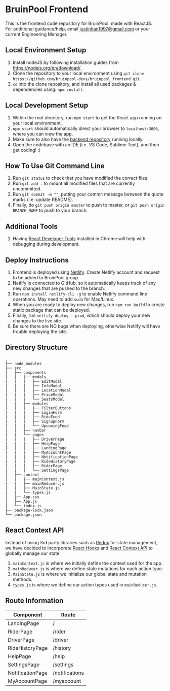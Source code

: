 # BruinPool Frontend

This is the frontend code repository for BruinPool: made with ReactJS.<br>
For additional guidance/help, email justinhan1997@gmail.com or your current Engineering Manager.

## Local Environment Setup

1. Install nodeJS by following installation guides from https://nodejs.org/en/download/.
2. Clone the repository to your local environment using `git clone https://github.com/bruinpool-devs/bruinpool_frontend.git`.
3. `cd` into the clone repository, and install all used packages & dependencies using: `npm install`.

## Local Development Setup

1. Within the root directory, run `npm start` to get the React app running on your local environment.
2. `npm start` should automatically direct your browser to `localhost:3006`, where you can view the app.
3. Make sure to also have the [backend repository](https://github.com/bruinpool-devs/BruinPool_backEnd) running locally.
4. Open the codebase with an IDE (i.e. VS Code, Sublime Text), and then get coding! :)

## How To Use Git Command Line

1. Run `git status` to check that you have modified the correct files.
2. Run `git add .` to mount all modified files that are currently uncommitted.
3. Run `git commit -m ""`, putting your commit message between the quote marks (i.e. update README).
4. Finally, do `git push origin master` to push to master, or `git push origin BRANCH_NAME` to push to your branch.

## Additional Tools

1. Having [React Developer Tools](https://chrome.google.com/webstore/detail/react-developer-tools/fmkadmapgofadopljbjfkapdkoienihi?hl=en)
   installed in Chrome will help with debugging during development.

## Deploy Instructions

1. Frontend is deployed using [Netlify](https://www.netlify.com/). Create Netlify account and request to be added to BruinPool group.
2. Netlify is connected to GitHub, so it automatically keeps track of any new changes that are pushed to the branch.
3. Run `npm install netlify-cli -g` to enable Netlify command line operations. May need to add `sudo` for Mac/Linux.
4. When you are ready to deploy new changes, run `npm run build` to create static package that can be deployed.
5. Finally, run `netlify deploy --prod`, which should deploy your new changes to the live site.
6. Be sure there are NO bugs when deploying, otherwise Netlify will have trouble deploying the site.

## Directory Structure

    .
    ├── node_modules
    ├── src
    │   ├── components
    |   |   ├── modals
    |   |   |   ├── EditModal
    |   |   |   ├── InfoModal
    |   |   |   ├── LocationModal
    |   |   |   ├── PriceModal
    |   |   |   └── SeatsModal
    |   |   ├── modules
    |   |   |   ├── FilterButtons
    |   |   |   ├── LoginForm
    |   |   |   ├── RideFeed
    |   |   |   ├── SignupForm
    |   |   |   └── UpcomingFeed
    |   |   ├── navbar
    |   |   └── pages
    |   |   |   ├── DriverPage
    |   |   |   ├── HelpPage
    |   |   |   ├── LandingPage
    |   |   |   ├── MyAccountPage
    |   |   |   ├── NotificationPage
    |   |   |   ├── RideHistoryPage
    |   |   |   ├── RiderPage
    |   |   |   └── SettingsPage
    │   ├── context
    |   |   ├── mainContext.js
    |   |   ├── mainReducer.js
    |   |   ├── MainState.js
    |   |   └── types.js
    │   ├── App.css
    │   ├── App.js
    |   └── index.js
    ├── package-lock.json
    └── package.json

## React Context API

Instead of using 3rd party libraries such as [Redux](https://redux.js.org/) for state management, we have
decided to incorporate [React Hooks](https://reactjs.org/docs/hooks-intro.html) and
[React Context API](https://reactjs.org/docs/context.html) to globally manage our state.<br>

1. `mainContext.js` is where we initially define the context used for the app.
2. `mainReducer.js` is where we define state mutations for each action type.
3. `MainState.js` is where we initialize our global state and mutation methods.
4. `types.js` is where we define our action types used in `mainReducer.js`.

## Route Information

| Component        | Route          |
| ---------------- | -------------- |
| LandingPage      | /              |
| RiderPage        | /rider         |
| DriverPage       | /driver        |
| RideHistoryPage  | /history       |
| HelpPage         | /help          |
| SettingsPage     | /settings      |
| NotificationPage | /notifications |
| MyAccountPage    | /myaccount     |
